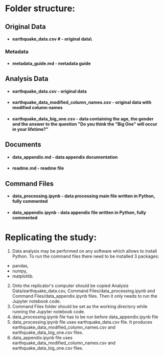 # Folder structure:
## Original Data
* #### earthquake_data.csv \# - original data\
### Metadata
* #### metadata_guide.md - metadata guide
## Analysis Data
* #### earthquake_data.csv - original data
* #### earthquake_data_modified_column_names.csv - original data with modified column names
* #### earthquake_data_big_one.csv - data containing the age, the gender and the answer to the question "Do you think the "Big One" will occur in your lifetime?"
## Documents
* #### data_appendix.md - data appendix documentation
* #### readme.md - readme file
## Command Files
* #### data_processing.ipynb - data processing main file written in Python, fully commented
* #### data_appendix.ipynb - data appendix file written in Python, fully commented

# Replicating the study:
1. Data analysis may be performed on any software which allows to install Python. To run the command files there need to be installed 3 packages:
* pandas,
* numpy,
* matplotlib.
2. Onto the replicator's computer should be copied Analysis Data/earthquake_data.csv, Command Files/data_processing.ipynb and Command Files/data_appendix.ipynb files. Then it only needs to run the Jupyter notebook code.
3. Command Files folder should be set as the working directory while running the Jupyter notebook code.
4. data_processing.ipynb file has to be run before data_appendix.ipynb file
5. data_processing.ipynb file uses earthquake_data.csv file. It produces earthquake_data_modified_column_names.csv and earthquake_data_big_one.csv files.
6. data_appendix.ipynb file uses earthquake_data_modified_column_names.csv and earthquake_data_big_one.csv files.
